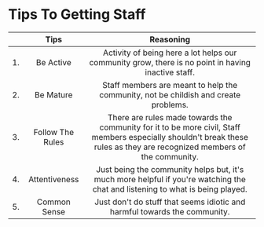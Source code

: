 Tips To Getting Staff
=====================

||Tips|Reasoning|
|:-----------:|:-----------:|:-----------:|
|1.|Be Active|Activity of being here a lot helps our community grow, there is no point in having inactive staff.|
|2.|Be Mature|Staff members are meant to help the community, not be childish and create problems.|
|3.|Follow The Rules|There are rules made towards the community for it to be more civil, Staff members especially shouldn't break these rules as they are recognized members of the community.|
|4.|Attentiveness|Just being the community helps but, it's much more helpful if you're watching the chat and listening to what is being played.|
|5.|Common Sense|Just don't do stuff that seems idiotic and harmful towards the community.|
